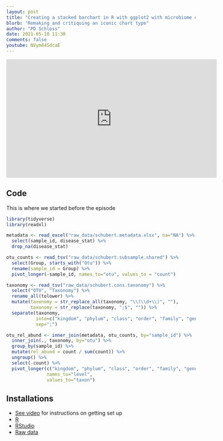 ```yaml
---
layout: post
title: "Creating a stacked barchart in R with ggplot2 with microbiome data (CC102)"
blurb: "Remaking and critiquing an iconic chart type"
author: "PD Schloss"
date: 2021-05-10 11:30
comments: false
youtube: NVym44SdcaE
---
```


<iframe style="margin: 0 auto;display:block;" width="560" height="315" src="https://www.youtube.com/embed/{{ page.youtube }}" frameborder="0" allow="accelerometer; autoplay; encrypted-media; gyroscope; picture-in-picture" allowfullscreen></iframe>


## Code

This is where we started before the episode

```R
library(tidyverse)
library(readxl)

metadata <- read_excel("raw_data/schubert.metadata.xlsx", na="NA") %>%
  select(sample_id, disease_stat) %>%
  drop_na(disease_stat)

otu_counts <- read_tsv("raw_data/schubert.subsample.shared") %>%
  select(Group, starts_with("Otu")) %>%
  rename(sample_id = Group) %>%
  pivot_longer(-sample_id, names_to="otu", values_to = "count")

taxonomy <- read_tsv("raw_data/schubert.cons.taxonomy") %>%
  select("OTU", "Taxonomy") %>%
  rename_all(tolower) %>%
  mutate(taxonomy = str_replace_all(taxonomy, "\\(\\d+\\)", ""),
         taxonomy = str_replace(taxonomy, ";$", "")) %>%
  separate(taxonomy,
           into=c("kingdom", "phylum", "class", "order", "family", "genus"),
           sep=";")

otu_rel_abund <- inner_join(metadata, otu_counts, by="sample_id") %>%
  inner_join(., taxonomy, by="otu") %>%
  group_by(sample_id) %>%
  mutate(rel_abund = count / sum(count)) %>%
  ungroup() %>%
  select(-count) %>%
  pivot_longer(c("kingdom", "phylum", "class", "order", "family", "genus", "otu"),
               names_to="level",
               values_to="taxon")
```


## Installations

* [See video](https://www.youtube.com/watch?v=D6CunpqF04E) for instructions on getting set up
* [R](https://r-project.org)
* [RStudio](https://rstudio.com)
* [Raw data](https://github.com/riffomonas/raw_data/releases/latest)

